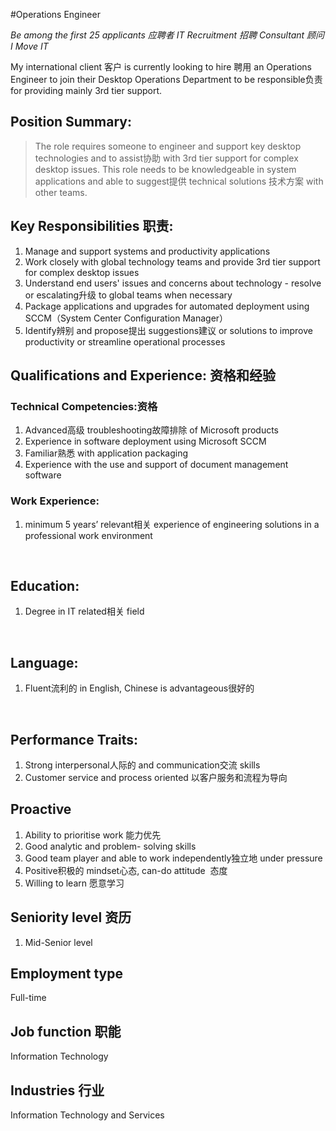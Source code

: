 #Operations Engineer

*Be among the first 25 applicants 应聘者*
*IT Recruitment 招聘 Consultant 顾问 I Move IT*

My international client 客户 is currently looking to hire 聘用 an Operations Engineer to join their Desktop Operations Department to be responsible负责 for providing mainly 3rd tier support.

## Position Summary:

>The role requires someone to engineer and support key desktop technologies and to assist协助 with 3rd tier support for complex desktop issues. This role needs to be knowledgeable in system applications and able to suggest提供 technical solutions 技术方案 with other teams.
  

## Key Responsibilities 职责:

1. Manage and support systems and productivity applications
2. Work closely with global technology teams and provide 3rd tier support for complex desktop issues 
3. Understand end users' issues and concerns about technology - resolve or escalating升级 to global teams when necessary
4. Package applications and upgrades for automated deployment using SCCM（System Center Configuration Manager）
5. Identify辨别 and propose提出 suggestions建议 or solutions to improve productivity or streamline operational processes


## Qualifications and Experience: 资格和经验
### Technical Competencies:资格 
1. Advanced高级 troubleshooting故障排除 of Microsoft products
2. Experience in software deployment using Microsoft SCCM
3. Familiar熟悉 with application packaging
4. Experience with the use and support of document management software


### Work Experience:
1. minimum 5 years’ relevant相关 experience of engineering solutions in a professional work environment

 
##  Education:
1. Degree in IT related相关 field 

 

## Language: 
1. Fluent流利的 in English, Chinese is advantageous很好的

 

## Performance Traits:
1. Strong interpersonal人际的 and communication交流 skills
2. Customer service and process oriented 以客户服务和流程为导向

## Proactive
1. Ability to prioritise work 能力优先
2. Good analytic and problem- solving skills
3. Good team player and able to work independently独立地 under pressure
4. Positive积极的 mindset心态, can-do attitude  态度
5. Willing to learn 愿意学习


## Seniority level 资历
1. Mid-Senior level

## Employment type
Full-time

## Job function 职能
Information Technology

## Industries 行业
Information Technology and Services
